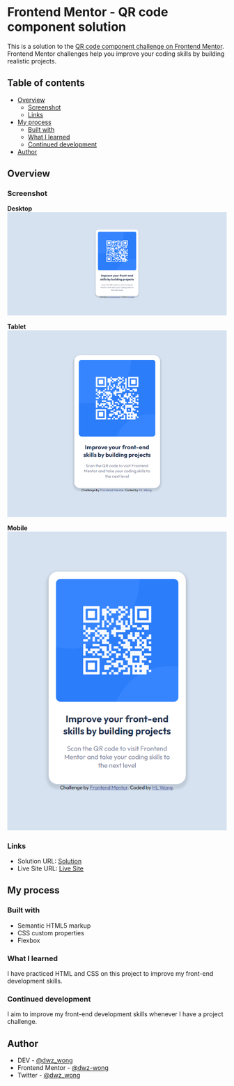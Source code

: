 # Frontend Mentor - QR code component solution

This is a solution to the [QR code component challenge on Frontend Mentor](https://www.frontendmentor.io/challenges/qr-code-component-iux_sIO_H). Frontend Mentor challenges help you improve your coding skills by building realistic projects. 

## Table of contents

- [Overview](#overview)
  - [Screenshot](#screenshot)
  - [Links](#links)
- [My process](#my-process)
  - [Built with](#built-with)
  - [What I learned](#what-i-learned)
  - [Continued development](#continued-development)
- [Author](#author)

## Overview

### Screenshot

**Desktop**<br>
![Desktop](screenshots/desktop.png)

**Tablet**<br>
![Tablet](screenshots/tablet.png)

**Mobile**<br>
![Mobile](screenshots/mobile.png)

### Links

- Solution URL: [Solution](https://www.frontendmentor.io/solutions/qr-code-component-uLqBgHtaet)
- Live Site URL: [Live Site](https://dwz-wong.github.io/qr-code-component/)

## My process

### Built with

- Semantic HTML5 markup
- CSS custom properties
- Flexbox

### What I learned

I have practiced HTML and CSS on this project to improve my front-end development skills.

### Continued development

I aim to improve my front-end development skills whenever I have a project challenge.

## Author

- DEV - [@dwz_wong](https://dev.to/dwz_wong)
- Frontend Mentor - [@dwz-wong](https://www.frontendmentor.io/profile/dwz-wong)
- Twitter - [@dwz_wong](https://twitter.com/dwz_wong)

